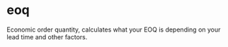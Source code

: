 # eoq
Economic order quantity, calculates what your EOQ is depending on your lead time and other factors.
